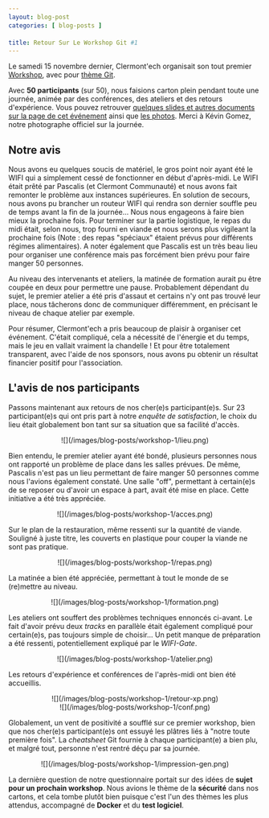 ```yaml
---
layout: blog-post
categories: [ blog-posts ]

title: Retour Sur Le Workshop Git #1
---
```


Le samedi 15 novembre dernier, Clermont'ech organisait son tout premier
[Workshop](http://clermontech.org/workshops/), avec pour [thème
Git](http://clermontech.org/workshops/workshop-1-git.html).

Avec **50 participants** (sur 50), nous faisions carton plein pendant toute une
journée, animée par des conférences, des ateliers et des retours d'expérience.
Vous pouvez retrouver [quelques slides et autres documents sur la page de cet
événement](http://clermontech.org/workshops/workshop-1-git.html#slides-et-autres-resources)
ainsi que [les
photos](https://www.flickr.com/photos/96523012@N07/sets/72157648965851588).
Merci à Kévin Gomez, notre photographe officiel sur la journée.

<!--more-->

## Notre avis

Nous avons eu quelques soucis de matériel, le gros point noir ayant été le WIFI
qui a simplement cessé de fonctionner en début d'après-midi. Le WIFI était
prêté par Pascalis (et Clermont Communauté) et nous avons fait remonter le
problème aux instances supérieures. En solution de secours, nous avons pu
brancher un routeur WIFI qui rendra son dernier souffle peu de temps avant la
fin de la journée... Nous nous engageons à faire bien mieux la prochaine fois.
Pour terminer sur la partie logistique, le repas du midi était, selon nous,
trop fourni en viande et nous serons plus vigileant la prochaine fois (Note :
des repas "spéciaux" étaient prévus pour différents régimes alimentaires). A
noter également que Pascalis est un très beau lieu pour organiser une
conférence mais pas forcément bien prévu pour faire manger 50 personnes.

Au niveau des intervenants et ateliers, la matinée de formation aurait pu être
coupée en deux pour permettre une pause. Probablement dépendant du sujet, le
premier atelier a été pris d'assaut et certains n'y ont pas trouvé leur place,
nous tâcherons donc de communiquer différemment, en précisant le niveau de
chaque atelier par exemple.

Pour résumer, Clermont'ech a pris beaucoup de plaisir à organiser cet
événement. C'était compliqué, cela a nécessité de l'énergie et du temps, mais
le jeu en vallait vraiment la chandelle ! Et pour être totalement transparent,
avec l'aide de nos sponsors, nous avons pu obtenir un résultat financier
positif pour l'association.

## L'avis de nos participants

Passons maintenant aux retours de nos cher(e)s participant(e)s. Sur 23
participant(e)s qui ont pris part à notre _enquête de satisfaction_, le choix
du lieu était globalement bon tant sur sa situation que sa facilité d'accès.

<center>
![](/images/blog-posts/workshop-1/lieu.png)
</center>

Bien entendu, le premier atelier ayant été bondé, plusieurs personnes nous ont
rapporté un problème de place dans les salles prévues. De même, Pascalis n'est
pas un lieu permettant de faire manger 50 personnes comme nous l'avions
également constaté. Une salle "off", permettant à certain(e)s de se reposer ou
d'avoir un espace à part, avait été mise en place. Cette initiative a été très
appréciée.

<center>
![](/images/blog-posts/workshop-1/acces.png)
</center>

Sur le plan de la restauration, même ressenti sur la quantité de viande.
Souligné à juste titre, les couverts en plastique pour couper la viande ne sont
pas pratique.

<center>
![](/images/blog-posts/workshop-1/repas.png)
</center>

La matinée a bien été appréciée, permettant à tout le monde de se (re)mettre au
niveau.

<center>
![](/images/blog-posts/workshop-1/formation.png)
</center>

Les ateliers ont souffert des problèmes techniques ennoncés ci-avant. Le fait
d'avoir prévu deux _tracks_ en parallèle était également compliqué pour
certain(e)s, pas toujours simple de choisir... Un petit manque de préparation a
été ressenti, potentiellement expliqué par le _WIFI-Gate_.

<center>
![](/images/blog-posts/workshop-1/atelier.png)
</center>

Les retours d'expérience et conférences de l'après-midi ont bien été
accueillis.

<center>
![](/images/blog-posts/workshop-1/retour-xp.png)
</center>

<center>
![](/images/blog-posts/workshop-1/conf.png)
</center>

Globalement, un vent de positivité a soufflé sur ce premier workshop, bien que
nos cher(e)s participant(e)s ont essuyé les plâtres liés à "notre toute
première fois". La _cheatsheet_ Git fournie à chaque participant(e) a bien plu,
et malgré tout, personne n'est rentré déçu par sa journée.

<center>
![](/images/blog-posts/workshop-1/impression-gen.png)
</center>

La dernière question de notre questionnaire portait sur des idées de **sujet
pour un prochain workshop**. Nous avions le thème de la **sécurité** dans nos
cartons, et cela tombe plutôt bien puisque c'est l'un des thèmes les plus
attendus, accompagné de **Docker** et du **test logiciel**.
